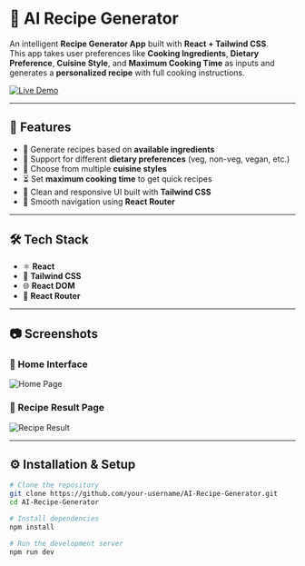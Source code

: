 # 🍳 AI Recipe Generator

An intelligent **Recipe Generator App** built with **React + Tailwind CSS**.  
This app takes user preferences like **Cooking Ingredients**, **Dietary Preference**, **Cuisine Style**, and **Maximum Cooking Time** as inputs and generates a **personalized recipe** with full cooking instructions.

[![Live Demo](https://img.shields.io/badge/Live-Demo-brightgreen)](https://sumitsharma31.github.io/AI-Recipe-Generator/)

---

## 🚀 Features
- 🥗 Generate recipes based on **available ingredients**  
- 🌱 Support for different **dietary preferences** (veg, non-veg, vegan, etc.)  
- 🍜 Choose from multiple **cuisine styles**  
- ⏳ Set **maximum cooking time** to get quick recipes  
- 🎨 Clean and responsive UI built with **Tailwind CSS**  
- 🔀 Smooth navigation using **React Router**  

---

## 🛠️ Tech Stack
- ⚛️ **React**  
- 🎨 **Tailwind CSS**  
- 🌐 **React DOM**  
- 🧭 **React Router**  

---

## 📷 Screenshots

### 🔹 Home Interface
![Home Page](screenshots/home.png)

### 🔹 Recipe Result Page
![Recipe Result](screenshots/result.png)

---

## ⚙️ Installation & Setup

```bash
# Clone the repository
git clone https://github.com/your-username/AI-Recipe-Generator.git
cd AI-Recipe-Generator

# Install dependencies
npm install

# Run the development server
npm run dev

